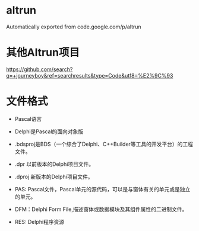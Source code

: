 # altrun
Automatically exported from code.google.com/p/altrun

# 其他Altrun项目 #
https://github.com/search?q=+journeyboy&ref=searchresults&type=Code&utf8=%E2%9C%93

# 文件格式 #
- Pascal语言
- Delphi是Pascal的面向对象版

- .bdsproj是BDS（一个综合了Delphi、C++Builder等工具的开发平台）的工程文件。
- .dpr 以前版本的Delphi项目文件。
- .dproj 新版本的Delphi项目文件。
- PAS: Pascal文件，Pascal单元的源代码，可以是与窗体有关的单元或是独立的单元。

- DFM：Delphi Form File,描述窗体或数据模块及其组件属性的二进制文件。
- RES: Delphi程序资源
